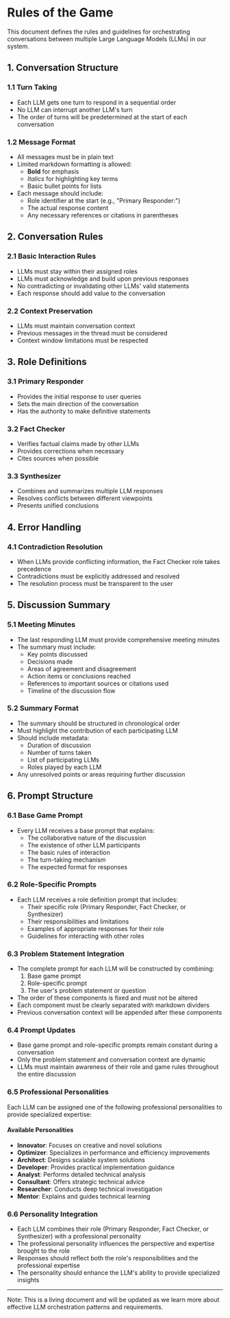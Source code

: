 # Rules of the Game

This document defines the rules and guidelines for orchestrating conversations between multiple Large Language Models (LLMs) in our system.

## 1. Conversation Structure

### 1.1 Turn Taking

- Each LLM gets one turn to respond in a sequential order
- No LLM can interrupt another LLM's turn
- The order of turns will be predetermined at the start of each conversation

### 1.2 Message Format

- All messages must be in plain text
- Limited markdown formatting is allowed:
  - **Bold** for emphasis
  - _Italics_ for highlighting key terms
  - Basic bullet points for lists
- Each message should include:
  - Role identifier at the start (e.g., "Primary Responder:")
  - The actual response content
  - Any necessary references or citations in parentheses

## 2. Conversation Rules

### 2.1 Basic Interaction Rules

- LLMs must stay within their assigned roles
- LLMs must acknowledge and build upon previous responses
- No contradicting or invalidating other LLMs' valid statements
- Each response should add value to the conversation

### 2.2 Context Preservation

- LLMs must maintain conversation context
- Previous messages in the thread must be considered
- Context window limitations must be respected

## 3. Role Definitions

### 3.1 Primary Responder

- Provides the initial response to user queries
- Sets the main direction of the conversation
- Has the authority to make definitive statements

### 3.2 Fact Checker

- Verifies factual claims made by other LLMs
- Provides corrections when necessary
- Cites sources when possible

### 3.3 Synthesizer

- Combines and summarizes multiple LLM responses
- Resolves conflicts between different viewpoints
- Presents unified conclusions

## 4. Error Handling

### 4.1 Contradiction Resolution

- When LLMs provide conflicting information, the Fact Checker role takes precedence
- Contradictions must be explicitly addressed and resolved
- The resolution process must be transparent to the user

## 5. Discussion Summary

### 5.1 Meeting Minutes

- The last responding LLM must provide comprehensive meeting minutes
- The summary must include:
  - Key points discussed
  - Decisions made
  - Areas of agreement and disagreement
  - Action items or conclusions reached
  - References to important sources or citations used
  - Timeline of the discussion flow

### 5.2 Summary Format

- The summary should be structured in chronological order
- Must highlight the contribution of each participating LLM
- Should include metadata:
  - Duration of discussion
  - Number of turns taken
  - List of participating LLMs
  - Roles played by each LLM
- Any unresolved points or areas requiring further discussion

## 6. Prompt Structure

### 6.1 Base Game Prompt

- Every LLM receives a base prompt that explains:
  - The collaborative nature of the discussion
  - The existence of other LLM participants
  - The basic rules of interaction
  - The turn-taking mechanism
  - The expected format for responses

### 6.2 Role-Specific Prompts

- Each LLM receives a role definition prompt that includes:
  - Their specific role (Primary Responder, Fact Checker, or Synthesizer)
  - Their responsibilities and limitations
  - Examples of appropriate responses for their role
  - Guidelines for interacting with other roles

### 6.3 Problem Statement Integration

- The complete prompt for each LLM will be constructed by combining:
  1. Base game prompt
  2. Role-specific prompt
  3. The user's problem statement or question
- The order of these components is fixed and must not be altered
- Each component must be clearly separated with markdown dividers
- Previous conversation context will be appended after these components

### 6.4 Prompt Updates

- Base game prompt and role-specific prompts remain constant during a conversation
- Only the problem statement and conversation context are dynamic
- LLMs must maintain awareness of their role and game rules throughout the entire discussion

### 6.5 Professional Personalities

Each LLM can be assigned one of the following professional personalities to provide specialized expertise:

#### Available Personalities

- **Innovator**: Focuses on creative and novel solutions
- **Optimizer**: Specializes in performance and efficiency improvements
- **Architect**: Designs scalable system solutions
- **Developer**: Provides practical implementation guidance
- **Analyst**: Performs detailed technical analysis
- **Consultant**: Offers strategic technical advice
- **Researcher**: Conducts deep technical investigation
- **Mentor**: Explains and guides technical learning

### 6.6 Personality Integration

- Each LLM combines their role (Primary Responder, Fact Checker, or Synthesizer) with a professional personality
- The professional personality influences the perspective and expertise brought to the role
- Responses should reflect both the role's responsibilities and the professional expertise
- The personality should enhance the LLM's ability to provide specialized insights

---

Note: This is a living document and will be updated as we learn more about effective LLM orchestration patterns and requirements.
